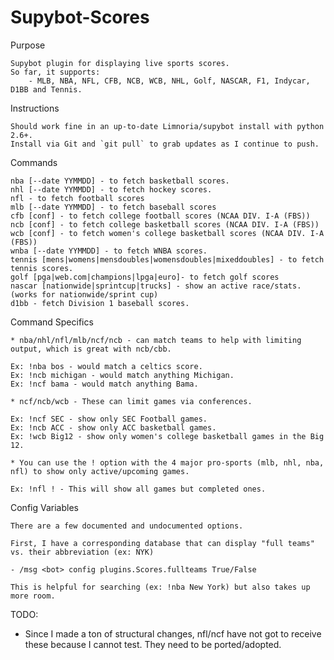 Supybot-Scores
======

Purpose

    Supybot plugin for displaying live sports scores.
    So far, it supports:
        - MLB, NBA, NFL, CFB, NCB, WCB, NHL, Golf, NASCAR, F1, Indycar, D1BB and Tennis.

Instructions

    Should work fine in an up-to-date Limnoria/supybot install with python 2.6+.
    Install via Git and `git pull` to grab updates as I continue to push.

Commands

    nba [--date YYMMDD] - to fetch basketball scores.
    nhl [--date YYMMDD] - to fetch hockey scores.
    nfl - to fetch football scores
    mlb [--date YYMMDD] - to fetch baseball scores
    cfb [conf] - to fetch college football scores (NCAA DIV. I-A (FBS))
    ncb [conf] - to fetch college basketball scores (NCAA DIV. I-A (FBS))
    wcb [conf] - to fetch women's college basketball scores (NCAA DIV. I-A (FBS))
    wnba [--date YYMMDD] - to fetch WNBA scores.
    tennis [mens|womens|mensdoubles|womensdoubles|mixeddoubles] - to fetch tennis scores.
    golf [pga|web.com|champions|lpga|euro]- to fetch golf scores
    nascar [nationwide|sprintcup|trucks] - show an active race/stats. (works for nationwide/sprint cup)
    d1bb - fetch Division 1 baseball scores.

Command Specifics

    * nba/nhl/nfl/mlb/ncf/ncb - can match teams to help with limiting output, which is great with ncb/cbb.

    Ex: !nba bos - would match a celtics score.
    Ex: !ncb michigan - would match anything Michigan.
    Ex: !ncf bama - would match anything Bama.

    * ncf/ncb/wcb - These can limit games via conferences.

    Ex: !ncf SEC - show only SEC Football games.
    Ex: !ncb ACC - show only ACC basketball games.
    Ex: !wcb Big12 - show only women's college basketball games in the Big 12.

    * You can use the ! option with the 4 major pro-sports (mlb, nhl, nba, nfl) to show only active/upcoming games.

    Ex: !nfl ! - This will show all games but completed ones.

Config Variables

    There are a few documented and undocumented options.

    First, I have a corresponding database that can display "full teams" vs. their abbreviation (ex: NYK)

    - /msg <bot> config plugins.Scores.fullteams True/False

    This is helpful for searching (ex: !nba New York) but also takes up more room.

TODO:

   - Since I made a ton of structural changes, nfl/ncf have not got to receive these because I cannot test. They need to be ported/adopted.

